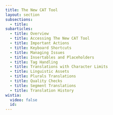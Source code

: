 ```yaml
---
title: The New CAT Tool
layout: section
subsections:
  - title:
subarticles:
  - title: Overview
  - title: Accessing The New CAT Tool
  - title: Important Actions
  - title: Keyboard Shortcuts
  - title: Managing Issues
  - title: Insertables and Placeholders
  - title: Tag Handling
  - title: Translations with Character Limits
  - title: Linguistic Assets
  - title: Plurals Translations
  - title: Quality Checks
  - title: Segment Translations
  - title: Translation History
wistia:
  video: false
  id:
---
```



